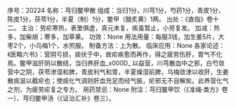 序号：20224
名称：芎归鳖甲散
组成：当归1分，川芎1分，芍药1分，青皮1分，陈皮1分，茯苓1分，半夏（制）1分，鳖甲（醋炙黄）1两。
出处：《直指》卷十二。
主治：劳疟寒热，表里俱虚，真元未复，疾虽暂止，小劳复发。
加减：热多，加柴胡；寒多，加草果。
功效：None
用法用量：每服3钱，加生姜5片，大枣2个，小乌梅1个，水煎服。
制备方法：上为散。
临床应用：None
各家论述：《医略六书》：营阴亏损，痰伏于中，故疟疾愈而再作，得之疲劳伤肝，胃气不化焉。鳖甲滋肝阴以散结，当归养肝血_x000D_
以益营，川芎散血中之邪，白芍敛营中之阴，茯苓渗湿和脾，青皮利气和胃，半夏燥湿前脾，乌梅敛津以收肝，生姜散痰涎以截疟也；使痰化气调则肝血充足而经气振，疟邪无不自解矣。此养营化气之剂，为疲劳疟复之专方。
用药禁忌：None
附注：芎归鳖甲饮（《准绳·类方》卷一）、芎归鳖甲汤（《证治汇补》卷三）。
